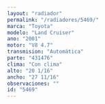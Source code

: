 ```yaml
---
layout: "radiador"
permalink: "/radiadores/5469/"
marca: "Toyota"
modelo: "Land Cruiser"
ano: "2001"
motor: "V8 4.7"
transmision: "Automática"
parte: "431476"
clima: "Con clima"
alto: "20 1/16"
ancho: "27 11/16"
observaciones: ""
id: "5469"
---
```


